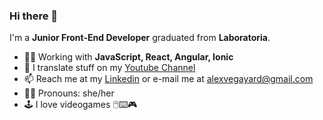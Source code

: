 ### Hi there 👋

I'm a **Junior Front-End Developer** graduated from **Laboratoria**.

- 👩‍💻 Working with **JavaScript, React, Angular, Ionic**
- 📝 I translate stuff on my [Youtube Channel](https://www.youtube.com/c/CasiFrikis)
- 📫 Reach me at my [Linkedin](https://www.linkedin.com/in/alexafvega/) or e-mail me at alexvegayard@gmail.com
- 💁‍♀️ Pronouns: she/her
- 🕹 I love videogames 🖱⌨🎮

